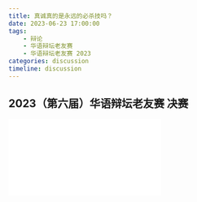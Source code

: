 ```yaml
---
title: 真诚真的是永远的必杀技吗？
date: 2023-06-23 17:00:00
tags:
    - 辩论
    - 华语辩坛老友赛
    - 华语辩坛老友赛 2023
categories: discussion
timeline: discussion
---
```


## 2023（第六届）华语辩坛老友赛 决赛

<iframe src="//player.bilibili.com/player.html?aid=955197560&bvid=BV1rW4y1D7st&cid=1174406554&page=1" scrolling="no" border="0" frameborder="no" framespacing="0" allowfullscreen="true"> </iframe>
